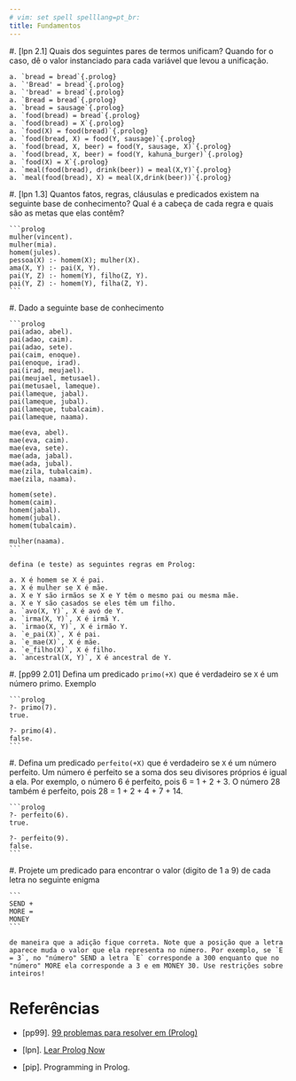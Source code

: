 ```yaml
---
# vim: set spell spelllang=pt_br:
title: Fundamentos
---
```


#.  [lpn 2.1] Quais dos seguintes pares de termos unificam? Quando for o caso, dê o valor instanciado para cada variável que levou a unificação.

    a. `bread = bread`{.prolog}
    a. `'Bread' = bread`{.prolog}
    a. `'bread' = bread`{.prolog}
    a. `Bread = bread`{.prolog}
    a. `bread = sausage`{.prolog}
    a. `food(bread) = bread`{.prolog}
    a. `food(bread) = X`{.prolog}
    a. `food(X) = food(bread)`{.prolog}
    a. `food(bread, X) = food(Y, sausage)`{.prolog}
    a. `food(bread, X, beer) = food(Y, sausage, X)`{.prolog}
    a. `food(bread, X, beer) = food(Y, kahuna_burger)`{.prolog}
    a. `food(X) = X`{.prolog}
    a. `meal(food(bread), drink(beer)) = meal(X,Y)`{.prolog}
    a. `meal(food(bread), X) = meal(X,drink(beer))`{.prolog}

#.  [lpn 1.3] Quantos fatos, regras, cláusulas e predicados existem na seguinte base de conhecimento? Qual é a cabeça de cada regra e quais são as metas que elas contêm?

    ```prolog
    mulher(vincent).
    mulher(mia).
    homem(jules).
    pessoa(X) :- homem(X); mulher(X).
    ama(X, Y) :- pai(X, Y).
    pai(Y, Z) :- homem(Y), filho(Z, Y).
    pai(Y, Z) :- homem(Y), filha(Z, Y).
    ```

#.  Dado a seguinte base de conhecimento

    ```prolog
    pai(adao, abel).
    pai(adao, caim).
    pai(adao, sete).
    pai(caim, enoque).
    pai(enoque, irad).
    pai(irad, meujael).
    pai(meujael, metusael).
    pai(metusael, lameque).
    pai(lameque, jabal).
    pai(lameque, jubal).
    pai(lameque, tubalcaim).
    pai(lameque, naama).

    mae(eva, abel).
    mae(eva, caim).
    mae(eva, sete).
    mae(ada, jabal).
    mae(ada, jubal).
    mae(zila, tubalcaim).
    mae(zila, naama).

    homem(sete).
    homem(caim).
    homem(jabal).
    homem(jubal).
    homem(tubalcaim).

    mulher(naama).
    ```

    defina (e teste) as seguintes regras em Prolog:

    a. X é homem se X é pai.
    a. X é mulher se X é mãe.
    a. X e Y são irmãos se X e Y têm o mesmo pai ou mesma mãe.
    a. X e Y são casados se eles têm um filho.
    a. `avo(X, Y)`, X é avó de Y.
    a. `irma(X, Y)`, X é irmã Y.
    a. `irmao(X, Y)`, X é irmão Y.
    a. `e_pai(X)`, X é pai.
    a. `e_mae(X)`, X é mãe.
    a. `e_filho(X)`, X é filho.
    a. `ancestral(X, Y)`, X é ancestral de Y.


#.  [pp99 2.01] Defina um predicado `primo(+X)` que é verdadeiro se `X` é um número primo. Exemplo

    ```prolog
    ?- primo(7).
    true.

    ?- primo(4).
    false.
    ```


#.  Defina um predicado `perfeito(+X)` que é verdadeiro se `X` é um número perfeito. Um número é perfeito se a soma dos seu divisores próprios é igual a ela. Por exemplo, o número 6 é perfeito, pois 6 = 1 + 2 + 3. O número 28 também é perfeito, pois 28 = 1 + 2 + 4 + 7 + 14.

    ```prolog
    ?- perfeito(6).
    true.

    ?- perfeito(9).
    false.
    ```


#. Projete um predicado para encontrar o valor (digito de 1 a 9) de cada letra no seguinte enigma

    ```
    SEND +
    MORE =
    MONEY
    ```

    de maneira que a adição fique correta. Note que a posição que a letra aparece muda o valor que ela representa no número. Por exemplo, se `E = 3`, no "número" SEND a letra `E` corresponde a 300 enquanto que no "número" MORE ela corresponde a 3 e em MONEY 30. Use restrições sobre inteiros!

<!--
#.  Defina um predicado `triangulo(A, B, C, T)` que é verdadeiro se `A`, `B`
    e `C` formam um triângulo do tipo `T`, onde `T` pode ser `equilatero`
    (todos os lados iguais), `isosceles` (pelo menos dois lados iguais) ou
    `equilatero` (todos os lados diferentes). Exemplo

    ```prolog
    ?- triangulo(3, 3, 3, T).
    T = equilatero.

    ?- triangulo(2, 3, 3, isosceles).
    true.

    ?- triangulo(2, 3, 3, escaleno).
    false.
    ```

#.  Defina um predicado `area(F, A)` que é verdadeiro se a área da figura `F`
    é `A`. Considere que `F` deve ser uma estrutura que representa uma figura.
    Exemplo

    ```prolog
    ?- area(circulo(2), A).
    A = 12.56.

    ?- area(quadrado(4), A).
    A = 16.

    ?- area(retangulo(3, 4), 12).
    true.
    ```

#.  Defina uma predicado `soma_quadrado_maiores(A, B, C, S)` que é verdadeiro
    se `S` é a soma dos quadrados dos dois maiores números entre `A`, `B`
    e `C`. Exemplo

    ```prolog
    ?- soma_quadrado_maiores(3, 4, 5, S).
    S = 41.
    ```

#.  Defina um predicado `quantidade_primos(I, F, Q)` que é verdadeiro se `Q`
    é a quantidade de números primos entre `I` e `F`.

    ```prolog
    ?- quantidade_primos(2, 10, Q).
    Q = 4.
    ```
-->


# Referências

-   [pp99]. [99 problemas para resolver em (Prolog)](https://sites.google.com/site/prologsite/prolog-problems)

-   [lpn]. [Lear Prolog Now](http://www.learnprolognow.org/lpnpage.php?pagetype=html&pageid=lpn-html)

-   [pip]. Programming in Prolog.
